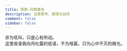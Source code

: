 ```yaml
---
title: 思索-风絮茸杂
description: 记录思考、感悟与创作
comment: false
sidebar: false
---
```


非为吼叫，只是心有所动。  
这里收录我向月吐露的低语，不为喧嚣，只为心中不灭的微光。

<PostList />

<script setup>
import { useData } from 'vitepress'

const { isDark } = useData()
</script>

<style scoped>
/* 移除了页面操作按钮相关样式 */
</style>
